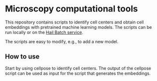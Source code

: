 # Microscopy computational tools

This repository contains scripts to identify cell centers and obtain cell embeddings with pretrained machine learning models. The scripts can be run locally or on the [Hail Batch service](https://hail.is/docs/batch/service.html).

The scripts are easy to modify, e.g., to add a new model.

## How to use

Start by using cellpose to identify cell centers. The output of the cellpose script can be used as input for the script that generates the embeddings.